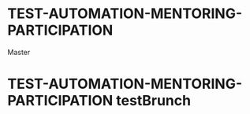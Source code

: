 
# TEST-AUTOMATION-MENTORING-PARTICIPATION
Master

# TEST-AUTOMATION-MENTORING-PARTICIPATION testBrunch

